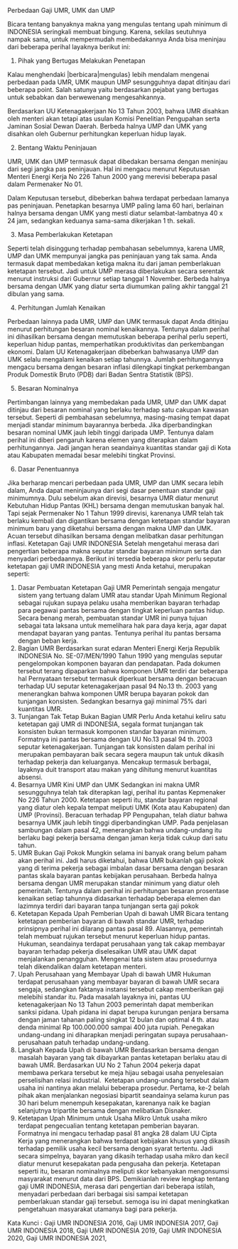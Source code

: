 Perbedaan Gaji UMR, UMK dan UMP

Bicara tentang banyaknya makna yang mengulas tentang upah minimum di INDONESIA seringkali membuat bingung. Karena, sekilas seutuhnya nampak sama, untuk mempermudah membedakannya Anda bisa meninjau dari beberapa perihal layaknya berikut ini:

1.  Pihak yang Bertugas Melakukan Penetapan

Kalau menghendaki |berbicara|mengulas} lebih mendalam mengenai perbedaan pada UMR, UMK maupun UMP sesungguhnya dapat ditinjau dari beberapa point. Salah satunya yaitu berdasarkan pejabat yang bertugas untuk sebabkan dan berwewenang mengesahkannya.

Berdasarkan UU Ketenagakerjaan No 13 Tahun 2003, bahwa UMR disahkan oleh menteri akan tetapi atas usulan Komisi Penelitian Pengupahan serta Jaminan Sosial Dewan Daerah. Berbeda halnya UMP dan UMK yang disahkan oleh Gubernur perhitungkan keperluan hidup layak.

2.  Bentang Waktu Peninjauan

UMR, UMK dan UMP termasuk dapat dibedakan bersama dengan meninjau dari segi jangka pas peninjauan. Hal ini mengacu menurut Keputusan Menteri Energi Kerja No 226 Tahun 2000 yang merevisi beberapa pasal dalam Permenaker No 01.

Dalam Keputusan tersebut, dibeberkan bahwa terdapat perbedaan lamanya pas peninjauan. Penetapkan besarnya UMP paling lama 60 hari, berlainan halnya bersama dengan UMK yang mesti diatur selambat-lambatnya 40 x 24 jam, sedangkan keduanya sama-sama dikerjakan 1 th. sekali.

3.  Masa Pemberlakukan Ketetapan

Seperti telah disinggung terhadap pembahasan sebelumnya, karena UMR, UMP dan UMK mempunyai jangka pas peninjauan yang tak sama. Anda termasuk dapat membedakan ketiga makna itu dari jaman pemberlakuan ketetapan tersebut. Jadi untuk UMP merasa diberlakukan secara serentak menurut instruksi dari Gubernur setiap tanggal 1 November. Berbeda halnya bersama dengan UMK yang diatur serta diumumkan paling akhir tanggal 21 dibulan yang sama.

4.  Perhitungan Jumlah Kenaikan

Perbedaan lainnya pada UMR, UMP dan UMK termasuk dapat Anda ditinjau menurut perhitungan besaran nominal kenaikannya. Tentunya dalam perihal ini dihasilkan bersama dengan memutuskan beberapa perihal perlu seperti, keperluan hidup pantas, memperhatikan produktivitas dan perkembangan ekonomi. Dalam UU Ketenagakerjaan dibeberkan bahwasanya UMP dan UMK selalu mengalami kenaikan setiap tahunnya. Jumlah perhitungannya mengacu bersama dengan besaran inflasi dilengkapi tingkat perkembangan Produk Domestik Bruto (PDB) dari Badan Sentra Statistik (BPS).

5.  Besaran Nominalnya

Pertimbangan lainnya yang membedakan pada UMR, UMP dan UMK dapat ditinjau dari besaran nominal yang berlaku terhadap satu cakupan kawasan tersebut. Seperti di pembahasan sebelumnya, masing-masing tempat dapat menjadi standar minimum bayarannya berbeda. Jika diperbandingkan besaran nominal UMK jauh lebih tinggi daripada UMP. Tentunya dalam perihal ini diberi pengaruh karena elemen yang diterapkan dalam perhitungannya. Jadi jangan heran seandainya kuantitas standar gaji di Kota atau Kabupaten memadai besar melebihi tingkat Provinsi.

6.  Dasar Penentuannya

Jika berharap mencari perbedaan pada UMR, UMP dan UMK secara lebih dalam, Anda dapat meninjaunya dari segi dasar penentuan standar gaji minimumnya. Dulu sebelum akan direvisi, besarnya UMR diatur menurut Kebutuhan Hidup Pantas (KHL) bersama dengan memutuskan banyak hal. Tapi sejak Permenaker No 1 Tahun 1999 direvisi, karenanya UMR telah tak berlaku kembali dan digantikan bersama dengan ketetapan standar bayaran minimum baru yang diketahui bersama dengan makna UMP dan UMK. Acuan tersebut dihasilkan bersama dengan melibatkan dasar perhitungan inflasi. Ketetapan Gaji UMR INDONESIA Setelah mengetahui merasa dari pengertian beberapa makna seputar standar bayaran minimum serta dan menyadari perbedaannya. Berikut ini tersedia beberapa skor perlu seputar ketetapan gaji UMR INDONESIA yang mesti Anda ketahui, merupakan seperti:

1.  Dasar Pembuatan Ketetapan Gaji UMR Pemerintah sengaja mengatur sistem yang tertuang dalam UMR atau standar Upah Minimum Regional sebagai rujukan supaya pelaku usaha memberikan bayaran terhadap para pegawai pantas bersama dengan tingkat keperluan pantas hidup. Secara benang merah, pembuatan standar UMR ini punya tujuan sebagai tata laksana untuk memelihara hak para daya kerja, agar dapat mendapat bayaran yang pantas. Tentunya perihal itu pantas bersama dengan beban kerja.
2.  Bagian UMR Berdasarkan surat edaran Menteri Energi Kerja Republik INDONESIA No. SE-07/MEN/1990 Tahun 1990 yang mengulas seputar pengelompokan komponen bayaran dan pendapatan. Pada dokumen tersebut terang dipaparkan bahwa komponen UMR terdiri dar beberapa hal Pernyataan tersebut termasuk diperkuat bersama dengan beracuan terhadap UU seputar ketenagakerjaan pasal 94 No.13 th. 2003 yang menerangkan bahwa komponen UMR berupa bayaran pokok dan tunjangan konsisten. Sedangkan besarnya gaji minimal 75% dari kuantitas UMR.
3.  Tunjangan Tak Tetap Bukan Bagian UMR Perlu Anda ketahui keliru satu ketetapan gaji UMR di INDONESIA, segala format tunjangan tak konsisten bukan termasuk komponen standar bayaran minimum. Formatnya ini pantas bersama dengan UU No.13 pasal 94 th. 2003 seputar ketenagakerjaan. Tunjangan tak konsisten dalam perihal ini merupakan pembayaran baik secara segera maupun tak untuk dikasih terhadap pekerja dan keluarganya. Mencakup termasuk berbagai, layaknya duit transport atau makan yang dihitung menurut kuantitas absensi.
4.  Besarnya UMR Kini UMP dan UMK Sedangkan ini makna UMR sesungguhnya telah tak diterapkan lagi, perihal itu pantas Kepmenaker No 226 Tahun 2000. Ketetapan seperti itu, standar bayaran regional yang diatur oleh kepala tempat meliputi UMK (Kota atau Kabupaten) dan UMP (Provinsi). Beracuan terhadap PP Pengupahan, telah diatur bahwa besarnya UMK jauh lebih tinggi diperbandingkan UMP. Pada penjelasan sambungan dalam pasal 42, menerangkan bahwa undang-undang itu berlaku bagi pekerja bersama dengan jaman kerja tidak cukup dari satu tahun.
5.  UMR Bukan Gaji Pokok Mungkin selama ini banyak orang belum paham akan perihal ini. Jadi harus diketahui, bahwa UMR bukanlah gaji pokok yang di terima pekerja sebagai imbalan dasar bersama dengan besaran pantas skala bayaran pantas kebijakan perusahaan. Berbeda halnya bersama dengan UMR merupakan standar minimum yang diatur oleh pemerintah. Tentunya dalam perihal ini perhitungan besaran prosentase kenaikan setiap tahunnya didasarkan terhadap beberapa elemen dan lazimnya terdiri dari bayaran tanpa tunjangan serta gaji pokok
6.  Ketetapan Kepada Upah Pemberian Upah di bawah UMR Bicara tentang ketetapan pemberian bayaran di bawah standar UMR, terhadap prinsipnya perihal ini dilarang pantas pasal 89. Alasannya, pemerintah telah membuat rujukan tersebut menurut keperluan hidup pantas. Hukuman, seandainya terdapat perusahaan yang tak cakap membayar bayaran terhadap pekerja diselesaikan UMR atau UMK dapat menjalankan penangguhan. Mengenai tata sistem atau prosedurnya telah dikendalikan dalam ketetapan menteri.
7.  Upah Perusahaan yang Membayar Upah di bawah UMR Hukuman terdapat perusahaan yang membayar bayaran di bawah UMR secara sengaja, sedangkan faktanya instansi tersebut cakap memberikan gaji melebihi standar itu. Pada masalah layaknya ini, pantas UU ketenagakerjaan No 13 Tahun 2003 pemerintah dapat memberikan sanksi pidana. Upah pidana ini dapat berupa kurungan penjara bersama dengan jaman tahanan paling singkat 12 bulan dan optimal 4 th. atau denda minimal Rp 100.000.000 sampai 400 juta rupiah. Penegakan undang-undang ini diharapkan menjadi peringatan supaya perusahaan-perusahaan patuh terhadap undang-undang.
8.  Langkah Kepada Upah di bawah UMR Berdasarkan bersama dengan masalah bayaran yang tak dibayarkan pantas ketetapan berlaku atau di bawah UMR. Berdasarkan UU No 2 Tahun 2004 pekerja dapat membawa perkara tersebut ke meja hijau sebagai usaha penyelesaian perselisihan relasi industrial.  Ketetapan undang-undang tersebut dalam usaha ini nantinya akan melalui beberapa prosedur. Pertama, ke-2 belah pihak akan menjalankan negosiasi bipartit seandainya selama kurun pas 30 hari belum menempuh kesepakatan, karenanya naik ke bagian selanjutnya tripartite bersama dengan melibatkan Disnaker.
9.  Ketetapan Upah Minimum untuk Usaha Mikro Untuk usaha mikro terdapat pengecualian tentang ketetapan pemberian bayaran. Formatnya ini mengacu terhadap pasal 81 angka 28 dalam UU Cipta Kerja yang menerangkan bahwa terdapat kebijakan khusus yang dikasih terhadap pemilik usaha kecil bersama dengan syarat tertentu. Jadi secara simpelnya, bayaran yang dikasih terhadap usaha mikro dan kecil diatur menurut kesepakatan pada pengusaha dan pekerja. Ketetapan seperti itu, besaran nominalnya meliputi skor kebanyakan mengonsumsi masyarakat menurut data dari BPS. Demikianlah review lengkap tentang gaji UMR INDONESIA, merasa dari pengertian dari beberapa istilah, menyadari perbedaan dari berbagai sisi sampai ketetapan pemberlakuan standar gaji tersebut. semoga isu ini dapat meningkatkan pengetahuan masyarakat utamanya bagi para pekerja.

Kata Kunci : Gaji UMR INDONESIA 2016, Gaji UMR INDONESIA 2017, Gaji UMR INDONESIA 2018, Gaji UMR INDONESIA 2019, Gaji UMR INDONESIA 2020, Gaji UMR INDONESIA 2021,
